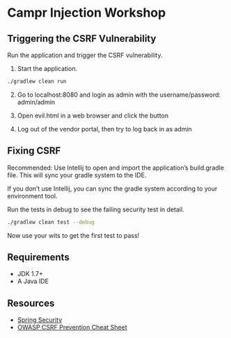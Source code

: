 # Campr Injection Workshop

## Triggering the CSRF Vulnerability

Run the application and trigger the CSRF vulnerability.

1. Start the application.

  ```bash
  ./gradlew clean run
  ```

2. Go to localhost:8080 and login as admin with the username/password:
   admin/admin

3. Open evil.html in a web browser and click the button

4. Log out of the vendor portal, then try to log back in as admin

## Fixing CSRF

Recommended: Use Intellij to open and import the application’s build.gradle
file. This will sync your gradle system to the IDE.

If you don’t use Intellij, you can sync the gradle system according to your
environment tool.

Run the tests in debug to see the failing security test in detail.

```bash
./gradlew clean test --debug
```

Now use your wits to get the first test to pass!

## Requirements

* JDK 1.7+
* A Java IDE

## Resources

* [Spring Security](http://projects.spring.io/spring-security/#quick-start)
* [OWASP CSRF Prevention Cheat Sheet](https://www.owasp.org/index.php/CSRF_Prevention_Cheat_Sheet)
